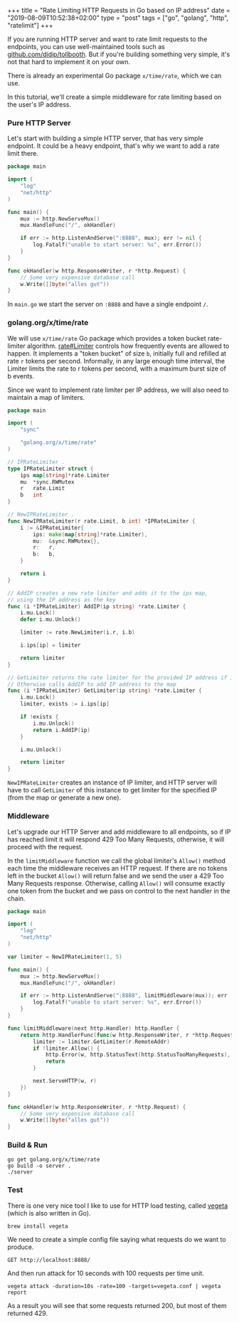 +++
title = "Rate Limiting HTTP Requests in Go based on IP address"
date = "2019-08-09T10:52:38+02:00"
type = "post"
tags = ["go", "golang", "http", "ratelimit"]
+++

If you are running HTTP server and want to rate limit requests to the endpoints, you can use well-maintained tools such as [github.com/didip/tollbooth](https://github.com/didip/tollbooth). But if you're building something very simple, it's not that hard to implement it on your own.

There is already an experimental Go package `x/time/rate`, which we can use.

In this tutorial, we'll create a simple middleware for rate limiting based on the user's IP address.

### Pure HTTP Server

Let's start with building a simple HTTP server, that has very simple endpoint. It could be a heavy endpoint, that's why we want to add a rate limit there.

```go
package main

import (
	"log"
	"net/http"
)

func main() {
	mux := http.NewServeMux()
	mux.HandleFunc("/", okHandler)

	if err := http.ListenAndServe(":8888", mux); err != nil {
		log.Fatalf("unable to start server: %s", err.Error())
	}
}

func okHandler(w http.ResponseWriter, r *http.Request) {
	// Some very expensive database call
	w.Write([]byte("alles gut"))
}
```

In `main.go` we start the server on `:8888` and have a single endpoint `/`.

### golang.org/x/time/rate

We will use `x/time/rate` Go package which provides a token bucket rate-limiter algorithm. [rate#Limiter](https://godoc.org/golang.org/x/time/rate#Limiter) controls how frequently events are allowed to happen. It implements a "token bucket" of size `b`, initially full and refilled at rate `r` tokens per second. Informally, in any large enough time interval, the Limiter limits the rate to r tokens per second, with a maximum burst size of b events.

Since we want to implement rate limiter per IP address, we will also need to maintain a map of limiters.

```go
package main

import (
	"sync"

	"golang.org/x/time/rate"
)

// IPRateLimiter .
type IPRateLimiter struct {
	ips map[string]*rate.Limiter
	mu  *sync.RWMutex
	r   rate.Limit
	b   int
}

// NewIPRateLimiter .
func NewIPRateLimiter(r rate.Limit, b int) *IPRateLimiter {
	i := &IPRateLimiter{
		ips: make(map[string]*rate.Limiter),
		mu:  &sync.RWMutex{},
		r:   r,
		b:   b,
	}

	return i
}

// AddIP creates a new rate limiter and adds it to the ips map,
// using the IP address as the key
func (i *IPRateLimiter) AddIP(ip string) *rate.Limiter {
	i.mu.Lock()
	defer i.mu.Unlock()

	limiter := rate.NewLimiter(i.r, i.b)

	i.ips[ip] = limiter

	return limiter
}

// GetLimiter returns the rate limiter for the provided IP address if it exists.
// Otherwise calls AddIP to add IP address to the map
func (i *IPRateLimiter) GetLimiter(ip string) *rate.Limiter {
	i.mu.Lock()
	limiter, exists := i.ips[ip]

	if !exists {
		i.mu.Unlock()
		return i.AddIP(ip)
	}

	i.mu.Unlock()

	return limiter
}
```

`NewIPRateLimiter` creates an instance of IP limiter, and HTTP server will have to call `GetLimiter` of this instance to get limiter for the specified IP (from the map or generate a new one).

### Middleware

Let's upgrade our HTTP Server and add middleware to all endpoints, so if IP has reached limit it will respond 429 Too Many Requests, otherwise, it will proceed with the request.

In the `limitMiddleware` function we call the global limiter's `Allow()` method each time the middleware receives an HTTP request. If there are no tokens left in the bucket `Allow()` will return false and we send the user a 429 Too Many Requests response. Otherwise, calling `Allow()` will consume exactly one token from the bucket and we pass on control to the next handler in the chain.

```go
package main

import (
	"log"
	"net/http"
)

var limiter = NewIPRateLimiter(1, 5)

func main() {
	mux := http.NewServeMux()
	mux.HandleFunc("/", okHandler)

	if err := http.ListenAndServe(":8888", limitMiddleware(mux)); err != nil {
		log.Fatalf("unable to start server: %s", err.Error())
	}
}

func limitMiddleware(next http.Handler) http.Handler {
	return http.HandlerFunc(func(w http.ResponseWriter, r *http.Request) {
		limiter := limiter.GetLimiter(r.RemoteAddr)
		if !limiter.Allow() {
			http.Error(w, http.StatusText(http.StatusTooManyRequests), http.StatusTooManyRequests)
			return
		}

		next.ServeHTTP(w, r)
	})
}

func okHandler(w http.ResponseWriter, r *http.Request) {
	// Some very expensive database call
	w.Write([]byte("alles gut"))
}
```

### Build & Run

```
go get golang.org/x/time/rate
go build -o server .
./server
```

### Test

There is one very nice tool I like to use for HTTP load testing, called [vegeta](https://github.com/tsenart/vegeta) (which is also written in Go).

```
brew install vegeta
```

We need to create a simple config file saying what requests do we want to produce.

```
GET http://localhost:8888/
```

And then run attack for 10 seconds with 100 requests per time unit.

```
vegeta attack -duration=10s -rate=100 -targets=vegeta.conf | vegeta report
```

As a result you will see that some requests returned 200, but most of them returned 429.
